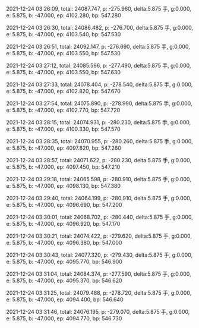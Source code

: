 2021-12-24 03:26:09, total: 24087.747, p: -275.960, delta:5.875 手, g:0.000, e: 5.875, b: -47.000, ep: 4102.280, bp: 547.280

2021-12-24 03:26:30, total: 24086.482, p: -276.700, delta:5.875 手, g:0.000, e: 5.875, b: -47.000, ep: 4103.540, bp: 547.530

2021-12-24 03:26:51, total: 24092.147, p: -276.690, delta:5.875 手, g:0.000, e: 5.875, b: -47.000, ep: 4103.550, bp: 547.530

2021-12-24 03:27:12, total: 24085.596, p: -277.490, delta:5.875 手, g:0.000, e: 5.875, b: -47.000, ep: 4103.550, bp: 547.630

2021-12-24 03:27:33, total: 24078.404, p: -278.540, delta:5.875 手, g:0.000, e: 5.875, b: -47.000, ep: 4102.820, bp: 547.670

2021-12-24 03:27:54, total: 24075.890, p: -278.990, delta:5.875 手, g:0.000, e: 5.875, b: -47.000, ep: 4102.770, bp: 547.720

2021-12-24 03:28:15, total: 24074.931, p: -280.230, delta:5.875 手, g:0.000, e: 5.875, b: -47.000, ep: 4100.330, bp: 547.570

2021-12-24 03:28:35, total: 24070.955, p: -280.260, delta:5.875 手, g:0.000, e: 5.875, b: -47.000, ep: 4097.820, bp: 547.260

2021-12-24 03:28:57, total: 24071.622, p: -280.230, delta:5.875 手, g:0.000, e: 5.875, b: -47.000, ep: 4097.450, bp: 547.210

2021-12-24 03:29:18, total: 24065.598, p: -280.910, delta:5.875 手, g:0.000, e: 5.875, b: -47.000, ep: 4098.130, bp: 547.380

2021-12-24 03:29:40, total: 24064.199, p: -280.910, delta:5.875 手, g:0.000, e: 5.875, b: -47.000, ep: 4096.690, bp: 547.200

2021-12-24 03:30:01, total: 24068.702, p: -280.440, delta:5.875 手, g:0.000, e: 5.875, b: -47.000, ep: 4096.920, bp: 547.170

2021-12-24 03:30:21, total: 24074.422, p: -279.620, delta:5.875 手, g:0.000, e: 5.875, b: -47.000, ep: 4096.380, bp: 547.000

2021-12-24 03:30:43, total: 24077.320, p: -279.430, delta:5.875 手, g:0.000, e: 5.875, b: -47.000, ep: 4095.770, bp: 546.900

2021-12-24 03:31:04, total: 24084.374, p: -277.590, delta:5.875 手, g:0.000, e: 5.875, b: -47.000, ep: 4095.370, bp: 546.620

2021-12-24 03:31:25, total: 24079.488, p: -278.720, delta:5.875 手, g:0.000, e: 5.875, b: -47.000, ep: 4094.400, bp: 546.640

2021-12-24 03:31:46, total: 24076.195, p: -279.070, delta:5.875 手, g:0.000, e: 5.875, b: -47.000, ep: 4094.770, bp: 546.730